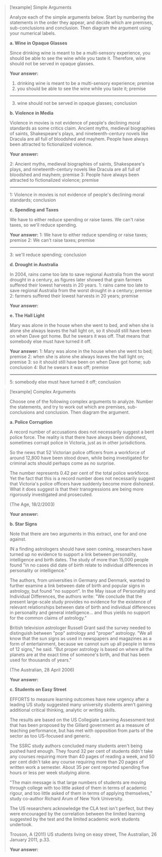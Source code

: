 > [!example] Simple Arguments
> 
> Analyze each of the simple arguments below. Start by numbering the statements in the order they appear, and decide which are premises, sub-conclusions and conclusion. Then diagram the argument using your numerical labels.
> 
> **a. Wine in Opaque Glasses**
> 
> Since drinking wine is meant to be a multi-sensory experience, you should be able to see the wine while you taste it. Therefore, wine should not be served in opaque glasses.
> 
> **Your answer:**
> 1. drinking wine is meant to be a multi-sensory experience; premise
> 2. you should be able to see the wine while you taste it;  premise
> ______________________________________________
> 3. wine should not be served in opaque glasses; conclusion
> 
> **b. Violence in Media**
> 
> Violence in movies is not evidence of people's declining moral standards as some critics claim. Ancient myths, medieval biographies of saints, Shakespeare's plays, and nineteenth-century novels like Dracula are all full of bloodshed and mayhem. People have always been attracted to fictionalized violence.
> 
> **Your answer:**
> 
> 2: Ancient myths, medieval biographies of saints, Shakespeare's plays, and nineteenth-century novels like Dracula are all full of bloodshed and mayhem; premise
> 3: People have always been attracted to fictionalized violence; premise
> ________________________________________________
> 1: Violence in movies is not evidence of people's declining moral standards; conclusion
> 
> **c. Spending and Taxes**
> 
> We have to either reduce spending or raise taxes. We can't raise taxes, so we'll reduce spending.
> 
> **Your answer:**
> 1: We have to either reduce spending or raise taxes; premise
> 2: We can't raise taxes; premise
> _________________________________________________
> 3: we'll reduce spending; conclusion
> 
> **d. Drought in Australia**
> 
> In 2004, rains came too late to save regional Australia from the worst drought in a century, as figures later showed that grain farmers suffered their lowest harvests in 20 years.
> 1: rains came too late to save regional Australia from the worst drought in a century; premise
> 2:  farmers suffered their lowest harvests in 20 years; premise
> 
> **Your answer:**
> 
> **e. The Hall Light**
> 
> Mary was alone in the house when she went to bed, and when she is alone she always leaves the hall light on, so it should still have been on when Dave got home. But he swears it was off. That means that somebody else must have turned it off.
> 
> **Your answer:**
> 1: Mary was alone in the house when she went to bed; premise
> 2: when she is alone she always leaves the hall light on; premise
> 3: so it should still have been on when Dave got home; sub conclusion
> 4: But he swears it was off; premise
> ________________________________________________________
> 5: somebody else must have turned it off; conclusion

> [!example] Complex Arguments
> 
> Choose one of the following complex arguments to analyze. Number the statements, and try to work out which are premises, sub-conclusions and conclusion. Then diagram the argument.
> 
> **a. Police Corruption**
> 
> A record number of accusations does not necessarily suggest a bent police force. The reality is that there have always been dishonest, sometimes corrupt police in Victoria, just as in other jurisdictions.
> 
> So the news that 52 Victorian police officers from a workforce of around 12,800 have been stood down, while being investigated for criminal acts should perhaps come as no surprise.
> 
> The number represents 0.42 per cent of the total police workforce. Yet the fact that this is a record number does not necessarily suggest that Victoria's police officers have suddenly become more dishonest. What it does suggest is that their transgressions are being more rigorously investigated and prosecuted.
> 
> (The Age, 18/2/2003)
> 
> **Your answer:**
> 
> **b. Star Signs**
> 
> Note that there are two arguments in this extract, one for and one against.
> 
> IN a finding astrologers should have seen coming, researchers have turned up no evidence to support a link between personality, intelligence and birth dates. The study of more than 15,000 people found "in no cases did date of birth relate to individual differences in personality or intelligence."
> 
> The authors, from universities in Germany and Denmark, wanted to further examine a link between date of birth and popular signs in astrology, but found "no support". In the May issue of Personality and Individual Differences, the authors write: "We conclude that the present large-scale study provides no evidence for the existence of relevant relationships between date of birth and individual differences in personality and general intelligence... and thus yields no support for the common claims of astrology."
> 
> British television astrologer Russell Grant said the survey needed to distinguish between "pop" astrology and "proper" astrology. "We all know that the sun signs as used in newspapers and magazines as a form of entertainment, because we cannot sum up all people in terms of 12 signs," he said. "But proper astrology is based on where all the planets are at the exact time of someone's birth, and that has been used for thousands of years."
> 
> (The Australian, 28 April 2006)
> 
> **Your answer:**
> 
> **c. Students on Easy Street**
> 
> EFFORTS to measure learning outcomes have new urgency after a leading US study suggested many university students aren't gaining additional critical thinking, analytic or writing skills.
> 
> The results are based on the US Collegiate Learning Assessment test that has been proposed by the Gillard government as a measure of teaching performance, but has met with opposition from parts of the sector as too US-focused and generic.
> 
> The SSRC study authors concluded many students aren't being pushed hard enough. They found 32 per cent of students didn't take any courses requiring more than 40 pages of reading a week, and 50 per cent didn't take any course requiring more than 20 pages of written work a semester. About 35 per cent reported spending five hours or less per week studying alone.
> 
> "The main message is that large numbers of students are moving through college with too little asked of them in terms of academic rigour, and too little asked of them in terms of applying themselves," study co-author Richard Arum of New York University.
> 
> The US researchers acknowledge the CLA test isn't perfect, but they were encouraged by the correlation between the limited learning suggested by the test and the limited academic work students undertook.
> 
> Trouson, A (2011) US students living on easy street, The Australian, 26 January 2011, p.33.
> 
> **Your answer:**